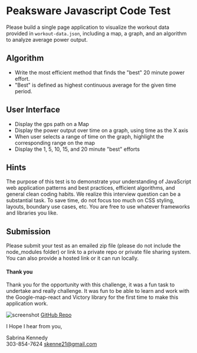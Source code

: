 # Peaksware Javascript Code Test

Please build a single page application to visualize the workout data provided in `workout-data.json`, including a map, a graph, and an algorithm to analyze average power output.

## Algorithm
- Write the most efficient method that finds the "best" 20 minute power effort.
- "Best" is defined as highest continuous average for the given time period.

## User Interface
- Display the gps path on a Map
- Display the power output over time on a graph, using time as the X axis
- When user selects a range of time on the graph, highlight the corresponding range on the map
- Display the 1, 5, 10, 15, and 20 minute "best" efforts

## Hints
The purpose of this test is to demonstrate your understanding of JavaScript web application patterns and best practices, efficient algorithms, and general clean coding habits. We realize this interview question can be a substantial task. To save time, do not focus too much on CSS styling, layouts, boundary use cases, etc. You are free to use whatever frameworks and libraries you like.

## Submission
Please submit your test as an emailed zip file (please do not include the node_modules folder) or link to a private repo or private file sharing system. You can also provide a hosted link or it can run locally.

#### Thank you 

Thank you for the opportunity with this challenge, it was a fun task to undertake and really challenge. It was fun to be able to learn and work with the Google-map-react and Victory library for the first time to make this application work. 

![screenshot]('./homescreen.png')
[GitHub Repo](https://github.com/skenne21/Peaksware-Javascript-Code-Test)

I Hope I hear from you,


Sabrina Kennedy  
303-854-7624
skenne21@gmail.com